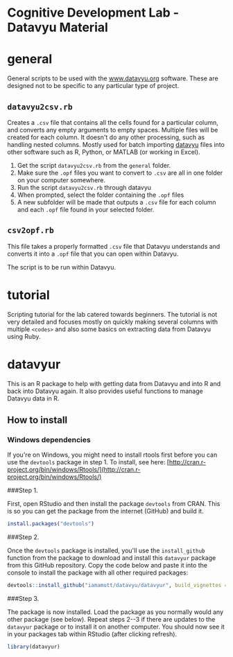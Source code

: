 Cognitive Development Lab - Datavyu Material
=======

# general

General scripts to be used with the www.datavyu.org software. These are designed not to be specific to any particular type of project.

## `datavyu2csv.rb`

Creates a `.csv` file that contains all the cells found for a particular column, and converts any empty arguments to empty spaces. Multiple files will be created for each column. It doesn't do any other processing, such as handling nested columns. Mostly used for batch importing [datavyu](datavyu.org/user-guide/api.html) files into other software such as R, Python, or MATLAB (or working in Excel).

1. Get the script `datavyu2csv.rb` from the `general` folder.
2. Make sure the `.opf` files you want to convert to `.csv` are all in one folder on your computer somewhere.
3. Run the script `datavyu2csv.rb` through datavyu
3. When prompted, select the folder containing the `.opf` files
4. A new subfolder will be made that outputs a `.csv` file for each column and each `.opf` file found in your selected folder.

## `csv2opf.rb`

This file takes a properly formatted `.csv` file that Datavyu understands and converts it into a `.opf` file that you can open within Datavyu.

The script is to be run within Datavyu.

# tutorial

Scripting tutorial for the lab catered towards beginners. The tutorial is not very detailed and focuses mostly on quickly making several columns with multiple `<codes>` and also some basics on extracting data from Datavyu using Ruby.

# datavyur

This is an R package to help with getting data from Datavyu and into R and back into Datavyu again. It also provides useful functions to manage Datavyu data in R.

## How to install

### Windows dependencies

If you're on Windows, you might need to install rtools first before you can use the `devtools` package in step 1. To install, see here: [http://cran.r-project.org/bin/windows/Rtools/](http://cran.r-project.org/bin/windows/Rtools/)

###Step 1.

First, open RStudio and then install the package `devtools` from CRAN. This is so you can get the package from the internet (GitHub) and build it.

```r
install.packages("devtools")
```

###Step 2.

Once the `devtools` package is installed, you'll use the `install_github` function from the package to download and install this `datavyur` package from this GitHub repository. Copy the code below and paste it into the console to install the package with all other required packages:

```r
devtools::install_github("iamamutt/datavyu/datavyur", build_vignettes = TRUE, dependencies = TRUE)
```

###Step 3.

The package is now installed. Load the package as you normally would any other package (see below). Repeat steps 2--3 if there are updates to the `datavyur` package or to install it on another computer. You should now see it in your packages tab within RStudio (after clicking refresh).

```r
library(datavyur)
```

